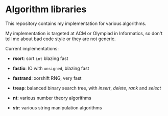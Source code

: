 # Algorithm libraries
This repository contains my implementation for various algorithms.

My implementation is targeted at ACM or Olympiad in Informatics,
so don't tell me about bad code style or they are not generic.

Current implementations:

* **rsort**: sort `int` blazing fast

* **fastio**: IO with `unsigned`, blazing fast

* **fastrand**: xorshift RNG, very fast

* **treap**: balanced binary search tree, with *insert*, *delete*, *rank* and *select*

* **nt**: various number theory algorithms

* **str**: various string manipulation algorithms
